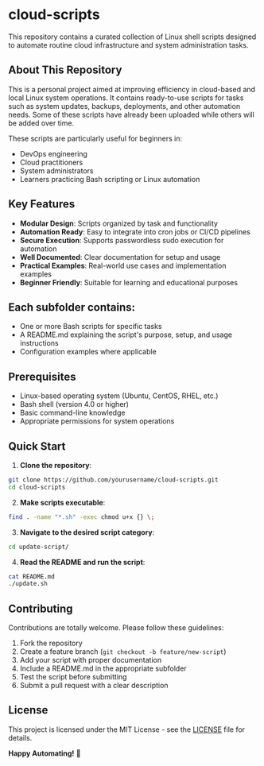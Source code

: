 # cloud-scripts

This repository contains a curated collection of Linux shell scripts designed to automate routine cloud infrastructure and system administration tasks.

## About This Repository

This is a personal project aimed at improving efficiency in cloud-based and local Linux system operations. It contains ready-to-use scripts for tasks such as system updates, backups, deployments, and other automation needs. Some of these scripts have already been uploaded while others will be added over time.

These scripts are particularly useful for beginners in:
* DevOps engineering
* Cloud practitioners
* System administrators
* Learners practicing Bash scripting or Linux automation

## Key Features

* **Modular Design**: Scripts organized by task and functionality
* **Automation Ready**: Easy to integrate into cron jobs or CI/CD pipelines
* **Secure Execution**: Supports passwordless sudo execution for automation
* **Well Documented**: Clear documentation for setup and usage
* **Practical Examples**: Real-world use cases and implementation examples
* **Beginner Friendly**: Suitable for learning and educational purposes


## Each subfolder contains:

* One or more Bash scripts for specific tasks
* A README.md explaining the script's purpose, setup, and usage instructions
* Configuration examples where applicable

## Prerequisites

* Linux-based operating system (Ubuntu, CentOS, RHEL, etc.)
* Bash shell (version 4.0 or higher)
* Basic command-line knowledge
* Appropriate permissions for system operations

## Quick Start

1. **Clone the repository**:
```bash
git clone https://github.com/yourusername/cloud-scripts.git
cd cloud-scripts
```

2. **Make scripts executable**:
```bash
find . -name "*.sh" -exec chmod u+x {} \;
```

3. **Navigate to the desired script category**:
```bash
cd update-script/
```

4. **Read the README and run the script**:
```bash
cat README.md
./update.sh
```

## Contributing

Contributions are totally welcome. Please follow these guidelines:

1. Fork the repository
2. Create a feature branch (`git checkout -b feature/new-script`)
3. Add your script with proper documentation
4. Include a README.md in the appropriate subfolder
5. Test the script before submitting
6. Submit a pull request with a clear description


## License

This project is licensed under the MIT License - see the [LICENSE](LICENSE) file for details.

**Happy Automating!** 🚀